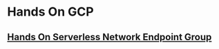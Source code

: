 # Hands On GCP

## [Hands On Serverless Network Endpoint Group](./compute/network-endpoint-groups/serverless/README.md)
